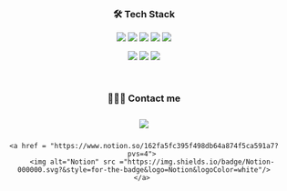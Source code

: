 


<h3 align="center">  🛠 Tech Stack </h3>


<p align="center">
    <img src="https://img.shields.io/badge/Java-007396?style=flat-square&logo=Java&logoColor=white"/>
    <img src="https://img.shields.io/badge/Javascript-ffb13b?style=flat-square&logo=javascript&logoColor=white"/>
    <img src="https://img.shields.io/badge/HTML-E34F26?style=flat-square&logo=html5&logoColor=white"/>
    <img src="https://img.shields.io/badge/CSS-1572B6?style=flat-square&logo=css3&logoColor=white"/>
    <img src="https://img.shields.io/badge/Spring-6DB33F?style=flat-square&logo=Spring&logoColor=white"/>
</p>

<p align="center">
    <img src="https://img.shields.io/badge/SpringBoot-6DB33F?style=flat-square&logo=Spring&logoColor=white"/>
    <img src="https://img.shields.io/badge/OracleDB-F80000?style=flat-square&logo=oracle&logoColor=white"/>
    <img src="https://img.shields.io/badge/Mysql-E6B91E?style=flat-square&logo=MySql&logoColor=white"/>
</p>


<br>


<h3 align="center">  🙋🏻‍♀️ Contact me </h3>

<div align="center">
    <a href="mailto:gytjs513563@gmail.com">
        <img 
            src="https://img.shields.io/badge/Gmail-D14836?style=for-the-badge&logo=gmail&logoColor=white/
            "style="height: auto; margin-left: 20px; margin-right: 20px; padding: 10px;"/>
    </a>
 
    <a href = "https://www.notion.so/162fa5fc395f498db64a874f5ca591a7?pvs=4"> 
        <img alt="Notion" src ="https://img.shields.io/badge/Notion-000000.svg?&style=for-the-badge&logo=Notion&logoColor=white"/>
    </a> 
   
</div>



<!--
**wkdgytjs/wkdgytjs** is a ✨ _special_ ✨ repository because its `README.md` (this file) appears on your GitHub profile.

Here are some ideas to get you started:

- 🔭 I’m currently working on ...
- 🌱 I’m currently learning ...
- 👯 I’m looking to collaborate on ...
- 🤔 I’m looking for help with ...
- 💬 Ask me about ...
- 📫 How to reach me: ...
- 😄 Pronouns: ...
- ⚡ Fun fact: ...
-->
